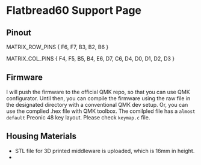 # Flatbread60 Support Page

## Pinout

MATRIX_ROW_PINS { F6, F7, B3, B2, B6 }

MATRIX_COL_PINS { F4, F5, B5, B4, E6, D7, C6, D4, D0, D1, D2, D3 }

## Firmware

I will push the firmware to the official QMK repo, so that you can use QMK configurator. Until then, you can compile the firmware using the raw file in the designated directory with a conventional QMK dev setup. Or, you can use the complied .hex file with QMK toolbox. The comilpled file has a `almost default` Preonic 48 key layout. Please check `keymap.c` file. 

## Housing Materials

- STL file for 3D printed middleware is uploaded, which is 16mm in height.
- 
